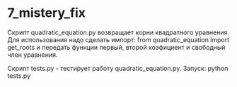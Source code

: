 # 7_mistery_fix

Скрипт quadratic_equation.py возвращает корни квадратного уравнения.
Для использования надо сделать импорт:
from quadratic_equation import get_roots
и передать функции первый, второй коэфициент и свободный член уравнения.

Скрипт tests.py - тестирует работу quadratic_equation.py.
Запуск:
python tests.py